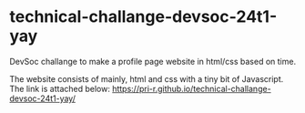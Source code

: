 # technical-challange-devsoc-24t1-yay
DevSoc challange to make a profile page website in html/css based on time. 

The website consists of mainly, html and css with a tiny bit of Javascript. The link is attached below: 
https://pri-r.github.io/technical-challange-devsoc-24t1-yay/
